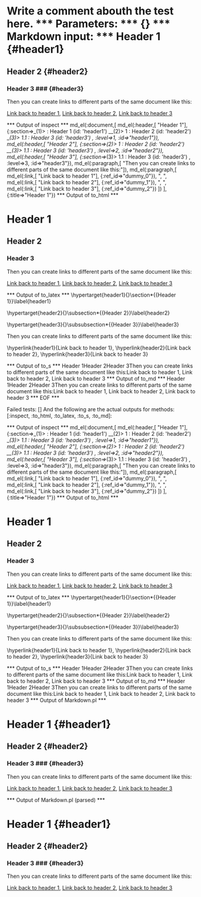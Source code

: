 Write a comment abouth the test here.
*** Parameters: ***
{}
*** Markdown input: ***
Header 1            {#header1}
========

Header 2            {#header2}
--------

### Header 3 ###      {#header3}

Then you can create links to different parts of the same document like this:

[Link back to header 1](#header1),
[Link back to header 2](#header2),
[Link back to header 3](#header3)

*** Output of inspect ***
md_el(:document,[
	md_el(:header,[	"Header 1"], {:section=>_(1)>	  : Header 1 (id: 'header1')
	__(2)>	 1 : Header 2 (id: 'header2')
	___(3)>	 1.1 : Header 3 (id: 'header3')
	, :level=>1, :id=>"header1"}),
	md_el(:header,[	"Header 2"], {:section=>_(2)>	 1 : Header 2 (id: 'header2')
	__(3)>	 1.1 : Header 3 (id: 'header3')
	, :level=>2, :id=>"header2"}),
	md_el(:header,[	"Header 3"], {:section=>_(3)>	 1.1 : Header 3 (id: 'header3')
	, :level=>3, :id=>"header3"}),
	md_el(:paragraph,[	"Then you can create links to different parts of the same document like this:"]),
	md_el(:paragraph,[
		md_el(:link,[	"Link back to header 1"], {:ref_id=>"dummy_0"}),
		", ",
		md_el(:link,[	"Link back to header 2"], {:ref_id=>"dummy_1"}),
		", ",
		md_el(:link,[	"Link back to header 3"], {:ref_id=>"dummy_2"})
	])
], {:title=>"Header 1"})
*** Output of to_html ***
<h1 id='header1'>Header 1</h1
    ><h2 id='header2'>Header 2</h2
    ><h3 id='header3'>Header 3</h3
    ><p>Then you can create links to different parts of the same document like this:</p
    ><p
      ><a href='#header1'>Link back to header 1</a
      >, <a href='#header2'>Link back to header 2</a
      >, <a href='#header3'>Link back to header 3</a
    ></p
  >
*** Output of to_latex ***
\hypertarget{header1}{}\section*{{Header 1}}\label{header1}

\hypertarget{header2}{}\subsection*{{Header 2}}\label{header2}

\hypertarget{header3}{}\subsubsection*{{Header 3}}\label{header3}

Then you can create links to different parts of the same document like this:

\hyperlink{header1}{Link back to header 1}, \hyperlink{header2}{Link back to header 2}, \hyperlink{header3}{Link back to header 3}


*** Output of to_s ***
Header 1Header 2Header 3Then you can create links to different parts of the same document like this:Link back to header 1, Link back to header 2, Link back to header 3
*** Output of to_md ***
Header 1Header 2Header 3Then you can create links to different parts of the same document like this:Link back to header 1, Link back to header 2, Link back to header 3
*** EOF ***




Failed tests:   [] 
And the following are the actual outputs for methods:
   [:inspect, :to_html, :to_latex, :to_s, :to_md]:


*** Output of inspect ***
md_el(:document,[
	md_el(:header,[	"Header 1"], {:section=>_(1)>	  : Header 1 (id: 'header1')
	__(2)>	 1 : Header 2 (id: 'header2')
	___(3)>	 1.1 : Header 3 (id: 'header3')
	, :level=>1, :id=>"header1"}),
	md_el(:header,[	"Header 2"], {:section=>_(2)>	 1 : Header 2 (id: 'header2')
	__(3)>	 1.1 : Header 3 (id: 'header3')
	, :level=>2, :id=>"header2"}),
	md_el(:header,[	"Header 3"], {:section=>_(3)>	 1.1 : Header 3 (id: 'header3')
	, :level=>3, :id=>"header3"}),
	md_el(:paragraph,[	"Then you can create links to different parts of the same document like this:"]),
	md_el(:paragraph,[
		md_el(:link,[	"Link back to header 1"], {:ref_id=>"dummy_0"}),
		", ",
		md_el(:link,[	"Link back to header 2"], {:ref_id=>"dummy_1"}),
		", ",
		md_el(:link,[	"Link back to header 3"], {:ref_id=>"dummy_2"})
	])
], {:title=>"Header 1"})
*** Output of to_html ***
<h1 id='header1'>Header 1</h1
    ><h2 id='header2'>Header 2</h2
    ><h3 id='header3'>Header 3</h3
    ><p>Then you can create links to different parts of the same document like this:</p
    ><p
      ><a href='#header1'>Link back to header 1</a
      >, <a href='#header2'>Link back to header 2</a
      >, <a href='#header3'>Link back to header 3</a
    ></p
  >
*** Output of to_latex ***
\hypertarget{header1}{}\section*{{Header 1}}\label{header1}

\hypertarget{header2}{}\subsection*{{Header 2}}\label{header2}

\hypertarget{header3}{}\subsubsection*{{Header 3}}\label{header3}

Then you can create links to different parts of the same document like this:

\hyperlink{header1}{Link back to header 1}, \hyperlink{header2}{Link back to header 2}, \hyperlink{header3}{Link back to header 3}


*** Output of to_s ***
Header 1Header 2Header 3Then you can create links to different parts of the same document like this:Link back to header 1, Link back to header 2, Link back to header 3
*** Output of to_md ***
Header 1Header 2Header 3Then you can create links to different parts of the same document like this:Link back to header 1, Link back to header 2, Link back to header 3
*** Output of Markdown.pl ***
<h1>Header 1            {#header1}</h1>

<h2>Header 2            {#header2}</h2>

<h3>Header 3 ###      {#header3}</h3>

<p>Then you can create links to different parts of the same document like this:</p>

<p><a href="#header1">Link back to header 1</a>,
<a href="#header2">Link back to header 2</a>,
<a href="#header3">Link back to header 3</a></p>

*** Output of Markdown.pl (parsed) ***
<h1>Header 1 {#header1}</h1
    ><h2>Header 2 {#header2}</h2
    ><h3>Header 3 ### {#header3}</h3
    ><p>Then you can create links to different parts of the same document like this:</p
    ><p
      ><a href='#header1'>Link back to header 1</a
      >,
<a href='#header2'>Link back to header 2</a
      >,
<a href='#header3'>Link back to header 3</a
    ></p
  >